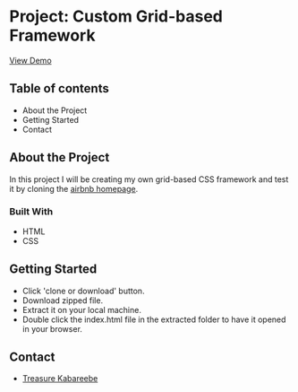 # Project: Custom Grid-based Framework
[View Demo](https://trekab.github.io/grid-based-framework/)

## Table of contents
- About the Project
- Getting Started
- Contact

## About the Project
In this project I will be creating my own grid-based CSS framework and test it by cloning the [airbnb homepage](airbnb.com).

### Built With
- HTML
- CSS

## Getting Started
- Click 'clone or download' button.
- Download zipped file.
- Extract it on your local machine.
- Double click the index.html file in the extracted folder to have it opened in your browser.

## Contact
* [Treasure Kabareebe](https://github.com/trekab)